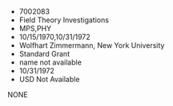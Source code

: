 * 7002083
* Field Theory Investigations
* MPS,PHY
* 10/15/1970,10/31/1972
* Wolfhart Zimmermann, New York University
* Standard Grant
*   name not available
* 10/31/1972
* USD Not Available

NONE